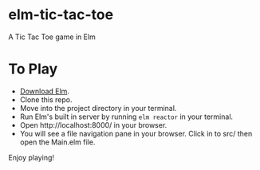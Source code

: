 # elm-tic-tac-toe
A Tic Tac Toe game in Elm

# To Play
- [Download Elm](http://elm-lang.org/install).
- Clone this repo.
- Move into the project directory in your terminal.
- Run Elm's built in server by running `elm reactor` in your terminal.
- Open http://localhost:8000/ in your browser.
- You will see a file navigation pane in your browser. Click in to src/ then open the Main.elm file.

Enjoy playing!
